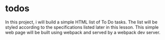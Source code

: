 # todos
In this project, i will build a simple HTML list of To Do tasks. The list will be styled according to the specifications listed later in this lesson. This simple web page will be built using webpack and served by a webpack dev server.
